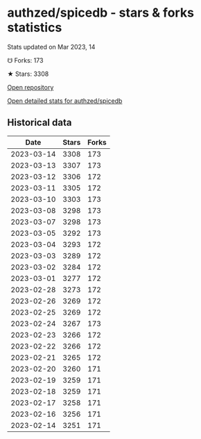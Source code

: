 # authzed/spicedb - stars & forks statistics

Stats updated on Mar 2023, 14

☋ Forks: 173

★ Stars: 3308

[Open repository](https://github.com/authzed/spicedb)

[Open detailed stats for authzed/spicedb](https://reviewgithub.com/rep/authzed/spicedb)

## Historical data
| Date | Stars | Forks |
|------|-------|-------|
| 2023-03-14 | 3308 | 173 | 
| 2023-03-13 | 3307 | 173 | 
| 2023-03-12 | 3306 | 172 | 
| 2023-03-11 | 3305 | 172 | 
| 2023-03-10 | 3303 | 173 | 
| 2023-03-08 | 3298 | 173 | 
| 2023-03-07 | 3298 | 173 | 
| 2023-03-05 | 3292 | 173 | 
| 2023-03-04 | 3293 | 172 | 
| 2023-03-03 | 3289 | 172 | 
| 2023-03-02 | 3284 | 172 | 
| 2023-03-01 | 3277 | 172 | 
| 2023-02-28 | 3273 | 172 | 
| 2023-02-26 | 3269 | 172 | 
| 2023-02-25 | 3269 | 172 | 
| 2023-02-24 | 3267 | 173 | 
| 2023-02-23 | 3266 | 172 | 
| 2023-02-22 | 3266 | 172 | 
| 2023-02-21 | 3265 | 172 | 
| 2023-02-20 | 3260 | 171 | 
| 2023-02-19 | 3259 | 171 | 
| 2023-02-18 | 3259 | 171 | 
| 2023-02-17 | 3258 | 171 | 
| 2023-02-16 | 3256 | 171 | 
| 2023-02-14 | 3251 | 171 | 


